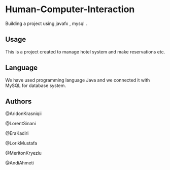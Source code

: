 # Human-Computer-Interaction
Building a project using javafx , mysql .

## Usage
This is a project created to manage hotel system and make reservations etc.

## Language
We have used programming language Java and we connected it with MySQL for database system.

## Authors
@AridonKrasniqii

@LorentSinani

@EraKadiri

@LorikMustafa
  
@MeritonKryeziu
  
@AndiAhmeti
